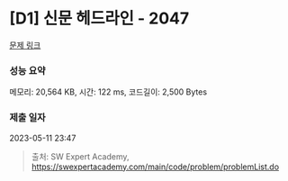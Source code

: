 # [D1] 신문 헤드라인 - 2047 

[문제 링크](https://swexpertacademy.com/main/code/problem/problemDetail.do?contestProbId=AV5QKsLaAy0DFAUq) 

### 성능 요약

메모리: 20,564 KB, 시간: 122 ms, 코드길이: 2,500 Bytes

### 제출 일자

2023-05-11 23:47



> 출처: SW Expert Academy, https://swexpertacademy.com/main/code/problem/problemList.do